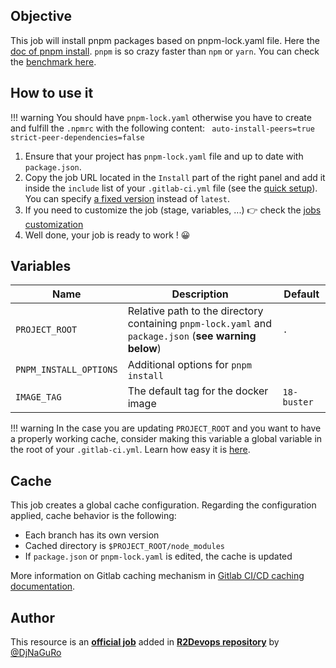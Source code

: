 ## Objective

This job will install pnpm packages based on pnpm-lock.yaml file. Here the [doc of pnpm install](https://pnpm.io/cli/install). `pnpm` is so crazy faster than `npm` or `yarn`. You can check the [benchmark here](https://pnpm.io/benchmarks).

## How to use it

!!! warning
    You should have `pnpm-lock.yaml` otherwise you have to create and fulfill the `.npmrc` with the following content:
    ``` 
    auto-install-peers=true
    strict-peer-dependencies=false
    ```

1. Ensure that your project has `pnpm-lock.yaml` file and up to date with `package.json`.
2. Copy the job URL located in the `Install` part of the right panel and add it inside the `include` list of your `.gitlab-ci.yml` file (see the [quick setup](/use-the-hub/#quick-setup)). You can specify [a fixed version](#changelog) instead of `latest`.
3. If you need to customize the job (stage, variables, ...) 👉 check the [jobs
   customization](/use-the-hub/#jobs-customization)
4. Well done, your job is ready to work ! 😀

## Variables

| Name | Description | Default |
| ---- | ----------- | ------- |
| `PROJECT_ROOT` | Relative path to the directory containing `pnpm-lock.yaml` and `package.json` (**see warning below**)  | `.` |
| `PNPM_INSTALL_OPTIONS` | Additional options for `pnpm install` | ` ` |
| `IMAGE_TAG` | The default tag for the docker image | `18-buster`  |

!!! warning
    In the case you are updating `PROJECT_ROOT` and you want to have a properly working cache,
    consider making this variable a global variable in the root of your `.gitlab-ci.yml`. Learn how
    easy it is [here](https://docs.gitlab.com/ee/ci/variables/#create-a-custom-cicd-variable-in-the-gitlab-ciyml-file).

## Cache

This job creates a global cache configuration. Regarding the configuration
applied, cache behavior is the following:

* Each branch has its own version
* Cached directory is `$PROJECT_ROOT/node_modules`
* If `package.json` or `pnpm-lock.yaml` is edited, the cache is updated

More information on Gitlab caching mechanism in [Gitlab CI/CD caching
documentation](https://docs.gitlab.com/ee/ci/caching/index.html).

## Author
This resource is an **[official job](https://docs.r2devops.io/faq-labels/)** added in [**R2Devops repository**](https://gitlab.com/r2devops/hub) by [@DjNaGuRo](https://gitlab.com/DjNaGuRo)